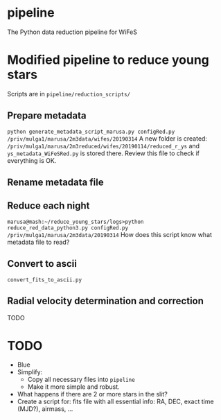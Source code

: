 # pipeline
The Python data reduction pipeline for WiFeS

# Modified pipeline to reduce young stars
Scripts are in `pipeline/reduction_scripts/`
## Prepare metadata
`python generate_metadata_script_marusa.py configRed.py /priv/mulga1/marusa/2m3data/wifes/20190314`
A new folder is created:
`/priv/mulga1/marusa/2m3reduced/wifes/20190114/reduced_r_ys` and `ys_metadata_WiFeSRed.py` is stored there. Review this file to check if everything is OK.
## Rename metadata file
## Reduce each night
`marusa@mash:~/reduce_young_stars/logs>python reduce_red_data_python3.py configRed.py /priv/mulga1/marusa/2m3data/20190314`
How does this script know what metadata file to read?
## Convert to ascii
`convert_fits_to_ascii.py`
## Radial velocity determination and correction
TODO

# TODO
- Blue
- Simplify:
  - Copy all necessary files into `pipeline`
  - Make it more simple and robust.
- What happens if there are 2 or more stars in the slit?
- Create a script for: fits file with all essential info: RA, DEC, exact time (MJD?), airmass, ...
